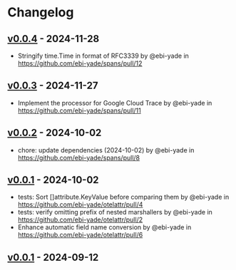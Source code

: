 # Changelog

## [v0.0.4](https://github.com/ebi-yade/spans/compare/v0.0.3...v0.0.4) - 2024-11-28
- Stringify time.Time in format of RFC3339 by @ebi-yade in https://github.com/ebi-yade/spans/pull/12

## [v0.0.3](https://github.com/ebi-yade/spans/compare/v0.0.2...v0.0.3) - 2024-11-27
- Implement the processor for Google Cloud Trace by @ebi-yade in https://github.com/ebi-yade/spans/pull/11

## [v0.0.2](https://github.com/ebi-yade/spans/compare/v0.0.1...v0.0.2) - 2024-10-02
- chore: update dependencies (2024-10-02) by @ebi-yade in https://github.com/ebi-yade/spans/pull/8

## [v0.0.1](https://github.com/ebi-yade/otelattr/commits/v0.0.1) - 2024-10-02
- tests: Sort []attribute.KeyValue before comparing them by @ebi-yade in https://github.com/ebi-yade/otelattr/pull/4
- tests: verify omitting prefix of nested marshallers by @ebi-yade in https://github.com/ebi-yade/otelattr/pull/2
- Enhance automatic field name conversion by @ebi-yade in https://github.com/ebi-yade/otelattr/pull/6

## [v0.0.1](https://github.com/mashiike/otelattr/commits/v0.0.1) - 2024-09-12
